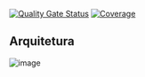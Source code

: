 [![Quality Gate Status](https://sonarcloud.io/api/project_badges/measure?project=gabrielslotti_fiap_orders_service&metric=alert_status)](https://sonarcloud.io/summary/new_code?id=gabrielslotti_fiap_orders_service)
[![Coverage](https://sonarcloud.io/api/project_badges/measure?project=gabrielslotti_fiap_orders_service&metric=coverage)](https://sonarcloud.io/summary/new_code?id=gabrielslotti_fiap_orders_service)

## Arquitetura
![image](https://github.com/user-attachments/assets/b483ef6f-5cad-42a5-807d-e3b0a7d039d2)
